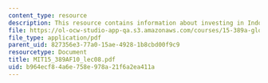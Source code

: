 ```yaml
---
content_type: resource
description: This resource contains information about investing in Indonesia.
file: https://ol-ocw-studio-app-qa.s3.amazonaws.com/courses/15-389a-global-entrepreneurship-lab-asia-pacific-fall-2010/b964ecf84a6e758e978a21f6a2ea411a_MIT15_389AF10_lec08.pdf
file_type: application/pdf
parent_uid: 827356e3-77a0-15ae-4928-1b8cbd00f9c9
resourcetype: Document
title: MIT15_389AF10_lec08.pdf
uid: b964ecf8-4a6e-758e-978a-21f6a2ea411a
---
```

